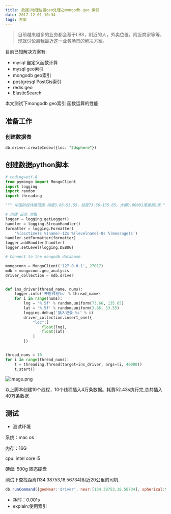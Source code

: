 ```yaml
---
title: 数据|地理位置geo处理之mongodb geo 索引
date: 2017-12-01 10:34
tags: 方案
---
```


> 目前越来越多的业务都会基于LBS，附近的人，外卖位置，附近商家等等，现就讨论离我最近这一业务场景的解决方案。

目前已知解决方案有:

- mysql 自定义函数计算
- mysql geo索引
- mongodb geo索引
- postgresql PostGis索引
- redis geo
- ElasticSearch

本文测试下mongodb geo索引 函数运算的性能

<!-- more -->

## 准备工作

### 创建数据表

```sql
db.driver.createIndex({loc: "2dsphere"})
```

## 创建数据python脚本

```python
# coding=utf-8
from pymongo import MongoClient
import logging
import random
import threading

""" 中国的经纬度范围 纬度3.86~53.55，经度73.66~135.05。大概0.00001度差距1米 """

# 创建 日志 对象
logger = logging.getLogger()
handler = logging.StreamHandler()
formatter = logging.Formatter(
    '%(asctime)s %(name)-12s %(levelname)-8s %(message)s')
handler.setFormatter(formatter)
logger.addHandler(handler)
logger.setLevel(logging.DEBUG)

# Connect to the mongodb database

mongoconn = MongoClient('127.0.0.1', 27017)
mdb = mongoconn.geo_analysis
driver_collection = mdb.driver


def ins_driver(thread_name, nums):
    logger.info('开启线程%s' % thread_name)
    for i in range(nums):
        lng = '%.5f' % random.uniform(73.66, 135.05)
        lat = '%.5f' % random.uniform(3.86, 53.55)
        logging.debug('插入记录:%s' % i)
        driver_collection.insert_one({
            "loc":[
                float(lng),
                float(lat)
            ]
        })


thread_nums = 10
for i in range(thread_nums):
    t = threading.Thread(target=ins_driver, args=(i, 40000))
    t.start()

```

![image.png](http://upload-images.jianshu.io/upload_images/4033700-dda526bdfcc5c759.png?imageMogr2/auto-orient/strip%7CimageView2/2/w/1240)

以上脚本创建10个线程，10个线程插入4万条数据。耗费52.43s执行完,总共插入40万条数据

## 测试

- 测试环境

系统：mac os

内存：16G

cpu: intel core i5

硬盘: 500g 固态硬盘

测试下查找距离(134.38753,18.56734)附近20公里的司机

```js
db.runCommand({geoNear:'driver', near:[134.38753,18.56734], spherical:true, maxDistance:20000/6378000, distanceMultiplier:6378000});
```

- 耗时：0.001s
- explain:使用索引
